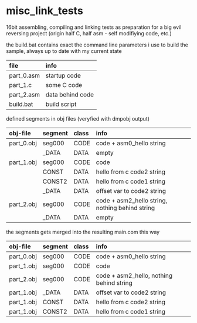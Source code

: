# misc_link_tests

16bit assembling, compiling and linking tests as preparation for a big evil reversing project (origin half C, half asm - self modifiying code, etc.)

the build.bat contains exact the command line parameters i use to build the sample, always up to date with my current state

| file       | info             |                                                  
| :--------- | :--------------- |
| part_0.asm | startup code     | 
| part_1.c   | some C code      | 
| part_2.asm | data behind code | 
| build.bat  | build script     | 


defined segments in obj files (veryfied with dmpobj output)

| obj-file   | segment  | class  | info                       |
| :--------- | :------- | :----- | :------------------------- |
| part_0.obj |  seg000  | CODE   | code + asm0_hello string   |
|            |  _DATA   | DATA   | empty                      |
| part_1.obj |  seg000  | CODE   | code                       |
|            |  CONST   | DATA   | hello from c code2 string  |
|            |  CONST2  | DATA   | hello from c code1 string  |
|            |  _DATA   | DATA   | offset var to code2 string |
| part_2.obj |  seg000  | CODE   | code + asm2_hello string, nothing behind string   |
|            |  _DATA   | DATA   | empty                      |


the segments gets merged into the resulting main.com this way

| obj-file   | segment  | class  | info                       |
| :--------- | :------- | :----- | :------------------------- |
| part_0.obj |  seg000  | CODE   | code + asm0_hello string   |
| part_1.obj |  seg000  | CODE   | code                       |
| part_2.obj |  seg000  | CODE   | code + asm2_hello, nothing behind string   |
| part_1.obj |  _DATA   | DATA   | offset var to code2 string |
| part_1.obj |  CONST   | DATA   | hello from c code2 string  |
| part_1.obj |  CONST2  | DATA   | hello from c code1 string  |


